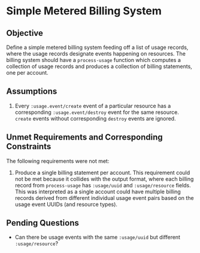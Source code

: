 # Simple Metered Billing System

## Objective
Define a simple metered billing system feeding off a list of usage records, where the usage records designate events happening on resources. The billing system should have a `process-usage` function which computes a collection of usage records and produces a collection of billing statements, one per account.

## Assumptions
1. Every `:usage.event/create` event of a particular resource has a corresponding `:usage.event/destroy` event for the same resource. `create` events without corresponding `destroy` events are ignored.

## Unmet Requirements and Corresponding Constraints
The following requirements were not met:
1. Produce a single billing statement per account. This requirement could not be met because it collides with the output format, where each billing record from `process-usage` has `:usage/uuid` and `:usage/resource` fields. This was interpreted as a single account could have multiple billing records derived from different individual usage event pairs based on the usage event UUIDs (and resource types).

## Pending Questions
- Can there be usage events with the same `:usage/uuid` but different `:usage/resource`?
